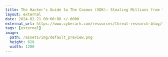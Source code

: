 ```yaml
---
title: The Hacker’s Guide to The Cosmos (SDK): Stealing Millions from the Blockchain
layout: external
date: 2024-02-21 00:00:00 +/-0000
external_url: https://www.cyberark.com/resources/threat-research-blog/the-hackers-guide-to-the-cosmos-sdk-stealing-millions-from-the-blockchain
tags: [external]
image:
  path: /assets/img/default_preview.png
  height: 628
  width: 1200
---
```

